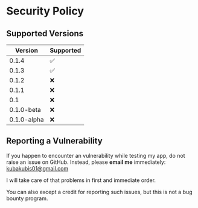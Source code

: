 # Security Policy

## Supported Versions

| Version | Supported          |
| ------- | ------------------ |
| 0.1.4 | :white_check_mark: |
| 0.1.3 | :white_check_mark: |
| 0.1.2 | :x: |
| 0.1.1 | :x: |
| 0.1 | :x: |
| 0.1.0-beta | :x: |
| 0.1.0-alpha   | :x: |


## Reporting a Vulnerability

If you happen to encounter an vulnerability while testing my app, do not raise an issue on GitHub.
Instead, please **email me** immediately: kubakubis01@gmail.com

I will take care of that problems in first and immediate order.

You can also except a credit for reporting such issues, but this is not a bug bounty program.
